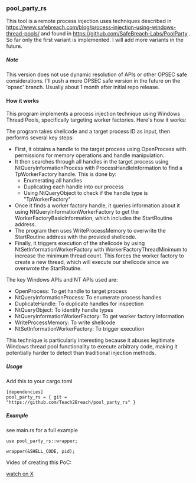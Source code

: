 ### pool_party_rs

This tool is a remote process injection uses techniques described in https://www.safebreach.com/blog/process-injection-using-windows-thread-pools/ and found in https://github.com/SafeBreach-Labs/PoolParty . So far only the first variant is implemented. I will add more variants in the future.

##### Note

This version does not use dynamic resolution of APIs or other OPSEC safe considerations. I'll push a more OPSEC safe version in the future on the 'opsec' branch. Usually about 1 month after initial repo release.

#### How it works

This program implements a process injection technique using Windows Thread Pools, specifically targeting worker factories. Here's how it works:

The program takes shellcode and a target process ID as input, then performs several key steps:
- First, it obtains a handle to the target process using OpenProcess with permissions for memory operations and handle manipulation.
- It then searches through all handles in the target process using NtQueryInformationProcess with ProcessHandleInformation to find a TpWorkerFactory handle. This is done by:
  - Enumerating all handles
  - Duplicating each handle into our process
  - Using NtQueryObject to check if the handle type is "TpWorkerFactory"
- Once it finds a worker factory handle, it queries information about it using NtQueryInformationWorkerFactory to get the WorkerFactoryBasicInformation, which includes the StartRoutine address.
- The program then uses WriteProcessMemory to overwrite the StartRoutine address with the provided shellcode.
- Finally, it triggers execution of the shellcode by using NtSetInformationWorkerFactory with WorkerFactoryThreadMinimum to increase the minimum thread count. This forces the worker factory to create a new thread, which will execute our shellcode since we overwrote the StartRoutine.

The key Windows APIs and NT APIs used are:
- OpenProcess: To get handle to target process
- NtQueryInformationProcess: To enumerate process handles
- DuplicateHandle: To duplicate handles for inspection
- NtQueryObject: To identify handle types
- NtQueryInformationWorkerFactory: To get worker factory information
- WriteProcessMemory: To write shellcode
- NtSetInformationWorkerFactory: To trigger execution

This technique is particularly interesting because it abuses legitimate Windows thread pool functionality to execute arbitrary code, making it potentially harder to detect than traditional injection methods.

##### Usage
 Add this to your cargo.toml

```
[dependencies]
pool_party_rs = { git = "https://github.com/Teach2Breach/pool_party_rs" }
```

##### Example

see main.rs for a full example

```
use pool_party_rs::wrapper;

wrapper(&SHELL_CODE, pid);
```

Video of creating this PoC:

[watch on X](https://x.com/Teach2Breach/status/1888336755067150736)



